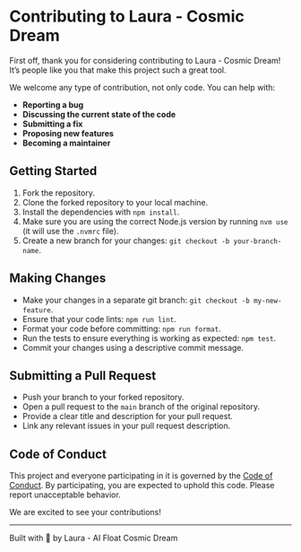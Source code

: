 # Contributing to Laura - Cosmic Dream

First off, thank you for considering contributing to Laura - Cosmic Dream! It’s people like you that make this project such a great tool.

We welcome any type of contribution, not only code. You can help with:

*   **Reporting a bug**
*   **Discussing the current state of the code**
*   **Submitting a fix**
*   **Proposing new features**
*   **Becoming a maintainer**

## Getting Started

1.  Fork the repository.
2.  Clone the forked repository to your local machine.
3.  Install the dependencies with `npm install`.
4.  Make sure you are using the correct Node.js version by running `nvm use` (it will use the `.nvmrc` file).
5.  Create a new branch for your changes: `git checkout -b your-branch-name`.

## Making Changes

*   Make your changes in a separate git branch: `git checkout -b my-new-feature`.
*   Ensure that your code lints: `npm run lint`.
*   Format your code before committing: `npm run format`.
*   Run the tests to ensure everything is working as expected: `npm test`.
*   Commit your changes using a descriptive commit message.

## Submitting a Pull Request

*   Push your branch to your forked repository.
*   Open a pull request to the `main` branch of the original repository.
*   Provide a clear title and description for your pull request.
*   Link any relevant issues in your pull request description.

## Code of Conduct

This project and everyone participating in it is governed by the [Code of Conduct](CODE_OF_CONDUCT.md). By participating, you are expected to uphold this code. Please report unacceptable behavior.

We are excited to see your contributions!

---

Built with 💜 by Laura - AI Float Cosmic Dream
